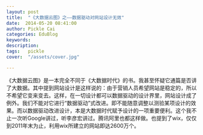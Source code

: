 ```yaml
---
layout: post  
title:  "《大数据云图》之——数据驱动对网站设计无效"
date:  2014-05-20 08:41:00
author: Pickle Cai  
categories: EduBlog  
keywords: 
description:   
tags:	pickle   
cover:  "/assets/cover.jpg"  

---
```


《大数据云图》是一本完全不同于《大数据时代》的书。我甚至怀疑它通篇是否讲了大数据。其中提到网站设计是这样说的：由于营销人员希望网站是稳定的，所以不希望它变来变去。这样，在一切设计都可以数据驱动的设计界里，网站设计成了例外。我们不能对它进行“数据驱动”式改进。即不能随意调整以测验某项设计的效果。而以数据驱动改进设计，本是大数据时代赋予设计的一项重要便利。这个我不止一次听Google讲过，听李彦宏讲过。腾讯阿里也都这样做。也提到了wix，仅仅到2011年末为止，利用wix所建立的网站即达2600万个。

		    
